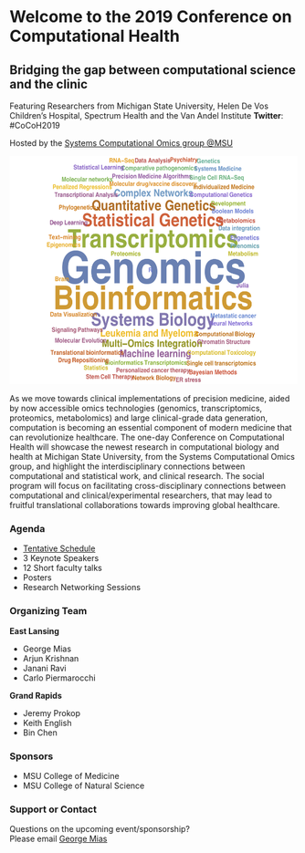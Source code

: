# Welcome to the 2019 Conference on Computational Health
## Bridging the gap between computational science and the clinic
Featuring Researchers from Michigan State University, Helen De Vos Children’s Hospital, Spectrum Health and the Van Andel Institute
**Twitter**: #CoCoH2019

Hosted by the [Systems Computational Omics group @MSU](https://github.com/systems-computational-omics/webpage)

<img src="SCO.png" alt="Systems Computational Omics at MSU" height="400"/>

As we move towards clinical implementations of precision medicine, aided by now accessible omics technologies (genomics, transcriptomics, proteomics, metabolomics) and large clinical-grade data generation, computation is becoming an essential component of modern medicine that can revolutionize healthcare. The one-day Conference on Computational Health will showcase the newest research in computational biology and health at Michigan State University, from the Systems Computational Omics group, and highlight the interdisciplinary connections between computational and statistical work, and clinical research. The social program will focus on facilitating cross-disciplinary connections between computational and clinical/experimental researchers, that may lead to fruitful translational collaborations towards improving global healthcare. 

### Agenda
- [Tentative Schedule](https://docs.google.com/document/d/1QkpOu86Mk-DqaBCmxCpG3uX8hcWNZdSzLwH5L03vMQ0/edit?usp=sharing)
- 3 Keynote Speakers
- 12 Short faculty talks
- Posters
- Research Networking Sessions

### Organizing Team
**East Lansing** 
* George Mias
* Arjun Krishnan
* Janani Ravi
* Carlo Piermarocchi

**Grand Rapids** <br>
* Jeremy Prokop
* Keith English
* Bin Chen

### Sponsors
- MSU College of Medicine
- MSU College of Natural Science

### Support or Contact

Questions on the upcoming event/sponsorship? <br>
Please email [George Mias](mailto:gmias@msu.edu)
